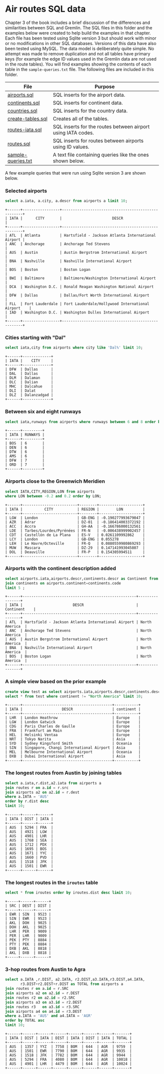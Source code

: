 
# Air routes SQL data

Chapter 3 of the book includes a brief discussion of the differences and similarities between SQL and Gremlin. The SQL files in this folder and the examples below were created to help build the examples in that chapter. Each file has been tested using Sqlite version 3 but should work with minor or no modifications in other SQL databases. Versions of this data have also been tested using MySQL. The data model is deliberately quite simple. No attempt was made to remove duplication and not all tables have primary keys (for example the edge ID values used in the Gremlin data are not used in the route tables). You will find examples showing the contents of each table in the `sample-queries.txt` file. The following files are included in this folder.

|File|Purpose|
|--|--|
|[airports.sql](airports.sql)|SQL inserts for the airport data.|
|[continents.sql](continents.sql)|SQL inserts for continent data.|
|[countries.sql](countries.sql)|SQL inserts for the country data.|
|[create-tables.sql](create-tables.sql)|Creates all of the tables.|
|[routes-iata.sql](routes-iata.sql)|SQL inserts for the routes between airport using IATA codes.|
|[routes.sql](routes.sql)|SQL inserts for routes between airports using ID values.|
|[sample-queries.txt](sample-queries.txt)|A text file containing queries like the ones shown below.|

A few example queries that were run using Sqlite version 3 are shown below.

### Selected airports

```sql
select a.iata, a.city, a.descr from airports a limit 10;
```

```
+------+-----------------+----------------------------------------------------+
| IATA |      CITY       |                       DESCR                        |
+------+-----------------+----------------------------------------------------+
| ATL  | Atlanta         | Hartsfield - Jackson Atlanta International Airport |
| ANC  | Anchorage       | Anchorage Ted Stevens                              |
| AUS  | Austin          | Austin Bergstrom International Airport             |
| BNA  | Nashville       | Nashville International Airport                    |
| BOS  | Boston          | Boston Logan                                       |
| BWI  | Baltimore       | Baltimore/Washington International Airport         |
| DCA  | Washington D.C. | Ronald Reagan Washington National Airport          |
| DFW  | Dallas          | Dallas/Fort Worth International Airport            |
| FLL  | Fort Lauderdale | Fort Lauderdale/Hollywood International Airport    |
| IAD  | Washington D.C. | Washington Dulles International Airport            |
+------+-----------------+----------------------------------------------------+
```

### Cities starting with "Dal"

```sql
select iata,city from airports where city like 'Dal%' limit 10;
```

```
+------+-------------+
| IATA |    CITY     |
+------+-------------+
| DFW  | Dallas      |
| DAL  | Dallas      |
| DLM  | Dalaman     |
| DLC  | Dalian      |
| MHC  | Dalcahue    |
| DLI  | Dalat       |
| DLZ  | Dalanzadgad |
+------+-------------+
```

### Between six and eight runways

```sql
select iata,runways from airports where runways between 6 and 8 order by runways;
```

```
+------+---------+
| IATA | RUNWAYS |
+------+---------+
| BOS  | 6       |
| DEN  | 6       |
| DTW  | 6       |
| AMS  | 6       |
| DFW  | 7       |
| ORD  | 7       |
+------+---------+
```

### Airports close to the Greenwich Meridien

```sql
select IATA,CITY,REGION,LON from airports
where LON between -0.2 and 0.2 order by LON;
```

```
+------+-------------------------+--------+--------------------+
| IATA |          CITY           | REGION |        LON         |
+------+-------------------------+--------+--------------------+
| LGW  | London                  | GB-ENG | -0.190277993679047 |
| AZR  | Adrar                   | DZ-01  | -0.186414003372192 |
| ACC  | Accra                   | GH-AA  | -0.166786000132561 |
| LDE  | Tarbes/Lourdes/Pyrénées | FR-N   | -0.006438999902457 |
| CDT  | Castellón de La Plana   | ES-V   | 0.0261109992862    |
| LCY  | London                  | GB-ENG | 0.055278           |
| LEH  | Le Havre/Octeville      | FR-Q   | 0.0880559980869293 |
| MUW  | Mascara                 | DZ-29  | 0.147141993045807  |
| DOL  | Deauville               | FR-P   | 0.154305994511     |
+------+-------------------------+--------+--------------------+
```
### Airports with the continent description added

```sql
select airports.iata,airports.descr,continents.descr as Continent from airports
join continents on airports.continent=continents.code
limit 5 ;
```

```
+------+----------------------------------------------------+----------------+
| IATA |                       DESCR                        |   Continent    |
+------+----------------------------------------------------+----------------+
| ATL  | Hartsfield - Jackson Atlanta International Airport | North America  |
| ANC  | Anchorage Ted Stevens                              | North America  |
| AUS  | Austin Bergstrom International Airport             | North America  |
| BNA  | Nashville International Airport                    | North America  |
| BOS  | Boston Logan                                       | North America  |
+------+----------------------------------------------------+----------------+
```
### A simple view based on the prior example

```sql
create view test as select airports.iata,airports.descr,continents.descr as continent from airports join continents on airports.continent=continents.code;
select * from test where continent != "North America" limit 10;
```

```
+------+-----------------------------------------+-----------+
| IATA |                  DESCR                  | continent |
+------+-----------------------------------------+-----------+
| LHR  | London Heathrow                         | Europe    |
| LGW  | London Gatwick                          | Europe    |
| CDG  | Paris Charles de Gaulle                 | Europe    |
| FRA  | Frankfurt am Main                       | Europe    |
| HEL  | Helsinki Ventaa                         | Europe    |
| NRT  | Tokyo Narita                            | Asia      |
| SYD  | Sydney Kingsford Smith                  | Oceania   |
| SIN  | Singapore, Changi International Airport | Asia      |
| MEL  | Melbourne International Airport         | Oceania   |
| DXB  | Dubai International Airport             | Asia      |
+------+-----------------------------------------+-----------+
```
### The longest routes from Austin by joining tables

```sql
select a.iata,r.dist,a2.iata from airports a
join routes r on a.id = r.src
join airports a2 on a2.id = r.dest
where a.IATA = 'AUS'
order by r.dist desc
limit 10;
```

```
+------+------+------+
| IATA | DIST | IATA |
+------+------+------+
| AUS  | 5294 | FRA  |
| AUS  | 4921 | LGW  |
| AUS  | 4901 | LHR  |
| AUS  | 1768 | SEA  |
| AUS  | 1712 | PDX  |
| AUS  | 1695 | BOS  |
| AUS  | 1671 | YYC  |
| AUS  | 1660 | PVD  |
| AUS  | 1518 | JFK  |
| AUS  | 1501 | EWR  |
+------+------+------+
```
### The longest routes in the `iroutes` table

```sql
select * from iroutes order by iroutes.dist desc limit 10;
```

```
+-----+------+------+
| SRC | DEST | DIST |
+-----+------+------+
| EWR | SIN  | 9523 |
| SIN | EWR  | 9523 |
| AKL | DOH  | 9025 |
| DOH | AKL  | 9025 |
| LHR | PER  | 9009 |
| PER | LHR  | 9009 |
| PEK | PTY  | 8884 |
| PTY | PEK  | 8884 |
| DXB | AKL  | 8818 |
| AKL | DXB  | 8818 |
+-----+------+------+
```
### 3-hop routes from Austin to Agra

```sql
select a.IATA ,r.DIST, a2.IATA, r2.DIST,a3.IATA,r3.DIST,a4.IATA,
       r3.DIST+r2.DIST+r.DIST as TOTAL from airports a
join routes r on a.id = r.SRC
join airports a2 on a2.id = r.DEST
join routes r2 on a2.id = r2.SRC
join airports a3 on a3.id = r2.DEST
join routes r3   on a3.id = r3.SRC
join airports a4 on a4.id = r3.DEST
where a.IATA = 'AUS' and a4.IATA = 'AGR'
order by TOTAL asc
limit 10;
```

```
+------+------+------+------+------+------+------+-------+
| IATA | DIST | IATA | DIST | IATA | DIST | IATA | TOTAL |
+------+------+------+------+------+------+------+-------+
| AUS  | 1357 | YYZ  | 7758 | BOM  | 644  | AGR  | 9759  |
| AUS  | 1501 | EWR  | 7790 | BOM  | 644  | AGR  | 9935  |
| AUS  | 1518 | JFK  | 7782 | BOM  | 644  | AGR  | 9944  |
| AUS  | 5294 | FRA  | 4080 | BOM  | 644  | AGR  | 10018 |
| AUS  | 4901 | LHR  | 4479 | BOM  | 644  | AGR  | 10024 |
+------+------+------+------+------+------+------+-------+  
```
